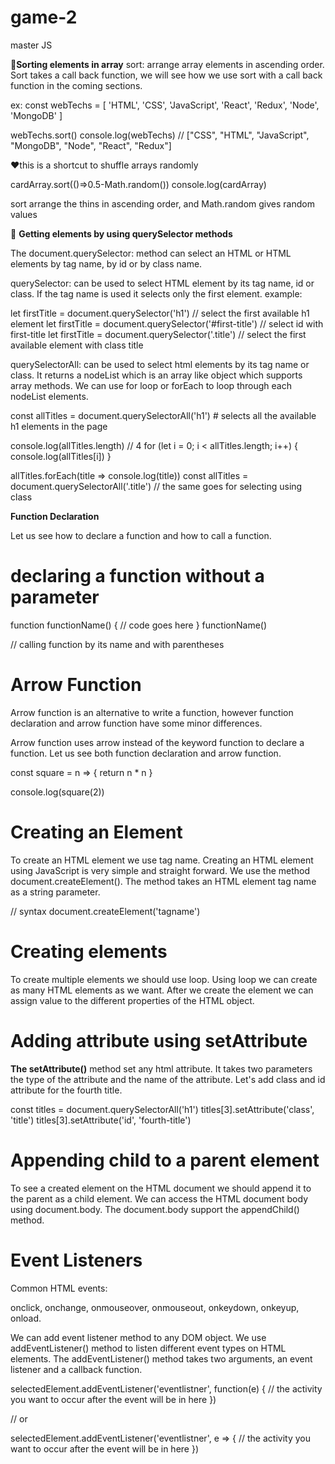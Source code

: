 # game-2
 master JS

 🐾**Sorting elements in array**
sort: arrange array elements in ascending order. Sort takes a call back function, we will see how we use sort with a call back function in the coming sections.

ex:
const webTechs = [
  'HTML',
  'CSS',
  'JavaScript',
  'React',
  'Redux',
  'Node',
  'MongoDB'
]

webTechs.sort()
console.log(webTechs)
 // ["CSS", "HTML", "JavaScript", "MongoDB", "Node", "React", "Redux"]

❤️this is a shortcut to shuffle arrays randomly 

cardArray.sort(()=>0.5-Math.random())
console.log(cardArray)

sort arrange the thins in ascending order, and Math.random gives random values 

🐾 **Getting elements by using querySelector methods**

The document.querySelector:
 method can select an HTML or HTML elements by tag name, by id or by class name.

querySelector: can be used to select HTML element by its tag name, id or class. If the tag name is used it selects only the first element.
example:

let firstTitle = document.querySelector('h1') 
// select the first available h1 element
let firstTitle = document.querySelector('#first-title')
 // select id with first-title
let firstTitle = document.querySelector('.title')
 // select the first available element with class title


querySelectorAll: can be used to select html elements by its tag name or class. It returns a nodeList which is an array like object which supports array methods. We can use for loop or forEach to loop through each nodeList elements.

const allTitles = document.querySelectorAll('h1') # selects all the available h1 elements in the page

console.log(allTitles.length) // 4
for (let i = 0; i < allTitles.length; i++) {
  console.log(allTitles[i])
}

allTitles.forEach(title => console.log(title))
const allTitles = document.querySelectorAll('.title') // the same goes for selecting using class

**Function Declaration**

Let us see how to declare a function and how to call a function.

# declaring a function without a parameter

function functionName() {
  // code goes here
}
functionName() 

// calling function by its name and with parentheses

# Arrow Function

Arrow function is an alternative to write a function, however function declaration and arrow function have some minor differences.

Arrow function uses arrow instead of the keyword function to declare a function. Let us see both function declaration and arrow function.



const square = n => {
  return n * n
}

console.log(square(2))

# Creating an Element

To create an HTML element we use tag name. Creating an HTML element using JavaScript is very simple and straight forward. We use the method document.createElement(). The method takes an HTML element tag name as a string parameter.

// syntax
document.createElement('tagname')

# Creating elements

To create multiple elements we should use loop. Using loop we can create as many HTML elements as we want. After we create the element we can assign value to the different properties of the HTML object.

# Adding attribute using setAttribute

**The setAttribute()**
 method set any html attribute. It takes two parameters the type of the attribute and the name of the attribute. Let's add class and id attribute for the fourth title.

const titles = document.querySelectorAll('h1')
titles[3].setAttribute('class', 'title')
titles[3].setAttribute('id', 'fourth-title')

# Appending child to a parent element

To see a created element on the HTML document we should append it to the parent as a child element.
 We can access the HTML document body using document.body. The document.body support the appendChild() method.

 # Event Listeners
Common HTML events:

onclick, 
onchange, 
onmouseover, 
onmouseout, 
onkeydown, 
onkeyup, 
onload. 

We can add event listener method to any DOM object. 
We use addEventListener() method to listen different event types on HTML elements.
The addEventListener() method takes two arguments, an event listener and a callback function.

selectedElement.addEventListener('eventlistner', function(e) {
  // the activity you want to occur after the event will be in here
})

// or

selectedElement.addEventListener('eventlistner', e => {
  // the activity you want to occur after the event will be in here
})
